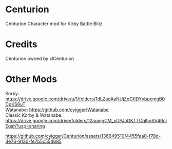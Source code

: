 # Centurion
Centurion Character mod for Kirby Battle Blitz

# Credits
Centurion owned by xlCenturion

# Other Mods
Korby: https://drive.google.com/drive/u/1/folders/1dLZaoAaNUjZqGflDYvbpemgB0DpKS6uT    
Watanabe: https://github.com/cyigger/Watanabe    
Classic Korby & Watanabe: https://drive.google.com/drive/folders/12aumgCM_xDPJaGKTTCqIhnSV4RciEgah?usp=sharing


https://github.com/cyigger/Centurion/assets/136649510/4455fea0-f78d-4e76-9130-fe7b5c55d685

